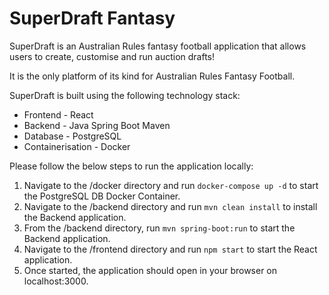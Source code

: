 # SuperDraft Fantasy

SuperDraft is an Australian Rules fantasy football application that allows users to create, customise and run auction drafts!

It is the only platform of its kind for Australian Rules Fantasy Football.

SuperDraft is built using the following technology stack:
- Frontend - React
- Backend - Java Spring Boot Maven
- Database - PostgreSQL
- Containerisation - Docker

Please follow the below steps to run the application locally:
1. Navigate to the /docker directory and run ```docker-compose up -d``` to start the PostgreSQL DB Docker Container.
2. Navigate to the /backend directory and run ```mvn clean install``` to install the Backend application.
3. From the /backend directory, run ```mvn spring-boot:run``` to start the Backend application.
4. Navigate to the /frontend directory and run ```npm start``` to start the React application.
5. Once started, the application should open in your browser on localhost:3000.